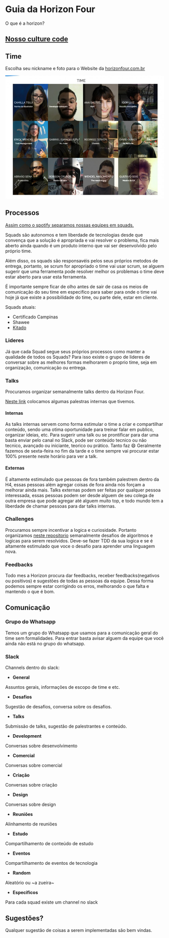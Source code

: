 # Guia da Horizon Four

O que é a horizon?

## [Nosso culture code](culture.md)
## Time
Escolha seu nickname e foto para o Website da [horizonfour.com.br](http://horizonfour.com.br)

![nickname team](resources/time.png)

## Processos
[Assim como o spotify separamos nossas equipes em squads.](https://labs.spotify.com/2014/03/27/spotify-engineering-culture-part-1)

Squads são autonomos e tem liberdade de tecnologias desde que convença que a solução é apropriada e vai resolver o problema, fica mais aberto ainda quando é um produto interno que vai ser desenvolvido pelo próprio time.

Além disso, os squads são responsavéis pelos seus próprios metodos de entrega, portanto, se scrum for apropriado o time vai usar scrum, se alguem sugerir  que uma ferramenta pode resolver melhor os problemas o time deve estar aberto para usar esta ferramenta.

É importante sempre ficar de olho antes de sair de casa os meios de comunicação do seu time em especifico para saber para onde o time vai hoje já que existe a possibilidade do time, ou parte dele, estar em cliente.

Squads atuais:
- Certificado Campinas
- Shawee
- [Kitado](squad_kitado.md)

### Lideres
Já que cada Squad segue seus próprios processos como manter a qualidade de todos os Squads? Para isso existe o grupo de lideres de conversar sobre as melhores formas melhorarem o proprio time, seja em organização, comunicação ou entrega.

### Talks
Procuramos organizar semanalmente talks dentro da Horizon Four.

[Neste link](https://github.com/horizonfour/talks) colocamos algumas palestras internas que tivemos.

#### Internas
As talks internas servem como forma estimular o time a criar e compartilhar conteúdo, sendo uma otima oportunidade para treinar falar em publico, organizar ideias, etc.
Para sugerir uma talk ou se prontificar para dar uma basta enviar pelo canal no Slack, pode ser conteúdo tecnico ou não tecnico, avançado ou iniciante, teorico ou prático. Tanto faz :smile:
Geralmente fazemos de sexta-feira no fim da tarde e o time sempre vai procurar estar 100% presente neste horário para ver a talk.

#### Externas
É altamente estimulado que pessoas de fora também palestrem dentro da H4, essas pessoas além agregar coisas de fora ainda nós forçam a melhorar ainda mais. 
Talks externas podem ser feitas por qualquer pessoa interessada, essas pessoas podem ser desde alguem de seu colega de outra empresa que pode agregar até alguem muito top, e todo mundo tem a liberdade de chamar pessoas para dar talks internas.

### Challenges
Procuramos sempre incentivar a logica e curiosidade. Portanto organizamos [neste repositorio](https://github.com/horizonfour/talks) semanalmente desafios de algoritmos e logicas para serem resolvidos.
Deve-se fazer TDD da sua logica e se é altamente estimulado que voce o desafio para aprender uma linguagem nova.

### Feedbacks
Todo mes a Horizon procura dar feedbacks, receber feedbacks(negativos ou positivos) e sugestões de todas as pessoas da equipe. Dessa forma podemos sempre estar corrigindo os erros, melhorando o que falta e mantendo o que é bom.

## Comunicação

### Grupo do Whatsapp

Temos um grupo do Whatsapp que usamos para a comunicação geral do time sem formalidades.
Para entrar basta avisar alguem da equipe que você ainda não está no grupo do whatsapp.

### Slack

Channels dentro do slack:

- **General**

Assuntos gerais, informações de escopo de time e etc.
- **Desafios**

Sugestão de desafios, conversa sobre os desafios.
- **Talks**

Submissão de talks, sugestão de palestrantes e conteúdo.

- **Development**

Conversas sobre desenvolvimento

- **Comercial**

Conversas sobre comercial

- **Criação**

Conversas sobre criação

- **Design**

Conversas sobre design

- **Reuniões**

Alinhamento de reuniões

- **Estudo**

Compartilhamento de conteúdo de estudo

- **Eventos**

Compartilhamento de eventos de tecnologia

- **Random**

Aleatório ou ~a zueira~

- **Especificos**

Para cada squad existe um channel no slack

## Sugestões?
Qualquer sugestão de coisas a serem implementadas são bem vindas.
